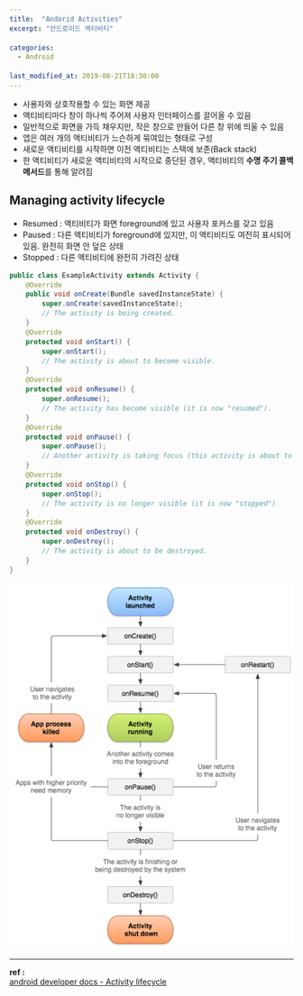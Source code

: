 ```yaml
---
title:  "Andorid Activities"
excerpt: "안드로이드 액티비티"

categories:
  - Android

last_modified_at: 2019-08-21T18:30:00
---
```


- 사용자와 상호작용할 수 있는 화면 제공
- 액티비티마다 창이 하나씩 주어져 사용자 인터페이스를 끌어올 수 있음
- 일반적으로 화면을 가득 채우지만, 작은 창으로 만들어 다른 창 위에 띄울 수 있음
- 앱은 여러 개의 액티비티가 느슨하게 묶여있는 형태로 구성
- 새로운 액티비티를 시작하면 이전 액티비티는 스택에 보존(Back stack)
- 한 액티비티가 새로운 액티비티의 시작으로 중단된 경우, 액티비티의 **수명 주기 콜백 메서드**를 통해 알려짐

## Managing activity lifecycle
- Resumed : 액티비티가 화면 foreground에 있고 사용자 포커스를 갖고 있음
- Paused : 다른 액티비티가 foreground에 있지만, 이 액티비티도 여전히 표시되어 있음. 완전히 화면 안 덮은 상태
- Stopped : 다른 액티비티에 완전히 가려진 상태

```java
public class ExampleActivity extends Activity {
    @Override
    public void onCreate(Bundle savedInstanceState) {
        super.onCreate(savedInstanceState);
        // The activity is being created.
    }
    @Override
    protected void onStart() {
        super.onStart();
        // The activity is about to become visible.
    }
    @Override
    protected void onResume() {
        super.onResume();
        // The activity has become visible (it is now "resumed").
    }
    @Override
    protected void onPause() {
        super.onPause();
        // Another activity is taking focus (this activity is about to be "paused").
    }
    @Override
    protected void onStop() {
        super.onStop();
        // The activity is no longer visible (it is now "stopped")
    }
    @Override
    protected void onDestroy() {
        super.onDestroy();
        // The activity is about to be destroyed.
    }
}
```

![activity_lifcycle](/assets/images/posts/190821/activity_lifecycle.png)

----
**ref :**  
[android developer docs - Activity lifecycle](https://developer.android.com/guide/components/activities.html)  

